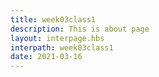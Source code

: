 ```yaml
---
title: week03class1
description: This is about page
layout: interpage.hbs
interpath: week03class1
date: 2021-03-16
---
```

